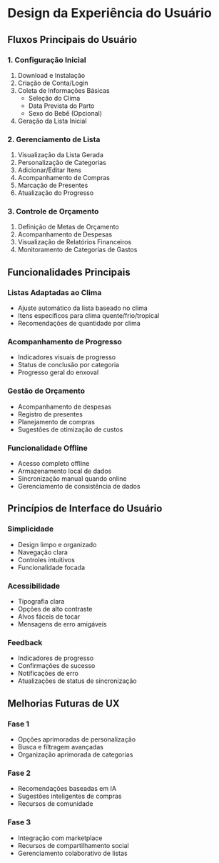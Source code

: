 # Design da Experiência do Usuário

## Fluxos Principais do Usuário

### 1. Configuração Inicial
1. Download e Instalação
2. Criação de Conta/Login
3. Coleta de Informações Básicas
   - Seleção do Clima
   - Data Prevista do Parto
   - Sexo do Bebê (Opcional)
4. Geração da Lista Inicial

### 2. Gerenciamento de Lista
1. Visualização da Lista Gerada
2. Personalização de Categorias
3. Adicionar/Editar Itens
4. Acompanhamento de Compras
5. Marcação de Presentes
6. Atualização do Progresso

### 3. Controle de Orçamento
1. Definição de Metas de Orçamento
2. Acompanhamento de Despesas
3. Visualização de Relatórios Financeiros
4. Monitoramento de Categorias de Gastos

## Funcionalidades Principais

### Listas Adaptadas ao Clima
- Ajuste automático da lista baseado no clima
- Itens específicos para clima quente/frio/tropical
- Recomendações de quantidade por clima

### Acompanhamento de Progresso
- Indicadores visuais de progresso
- Status de conclusão por categoria
- Progresso geral do enxoval

### Gestão de Orçamento
- Acompanhamento de despesas
- Registro de presentes
- Planejamento de compras
- Sugestões de otimização de custos

### Funcionalidade Offline
- Acesso completo offline
- Armazenamento local de dados
- Sincronização manual quando online
- Gerenciamento de consistência de dados

## Princípios de Interface do Usuário

### Simplicidade
- Design limpo e organizado
- Navegação clara
- Controles intuitivos
- Funcionalidade focada

### Acessibilidade
- Tipografia clara
- Opções de alto contraste
- Alvos fáceis de tocar
- Mensagens de erro amigáveis

### Feedback
- Indicadores de progresso
- Confirmações de sucesso
- Notificações de erro
- Atualizações de status de sincronização

## Melhorias Futuras de UX

### Fase 1
- Opções aprimoradas de personalização
- Busca e filtragem avançadas
- Organização aprimorada de categorias

### Fase 2
- Recomendações baseadas em IA
- Sugestões inteligentes de compras
- Recursos de comunidade

### Fase 3
- Integração com marketplace
- Recursos de compartilhamento social
- Gerenciamento colaborativo de listas
